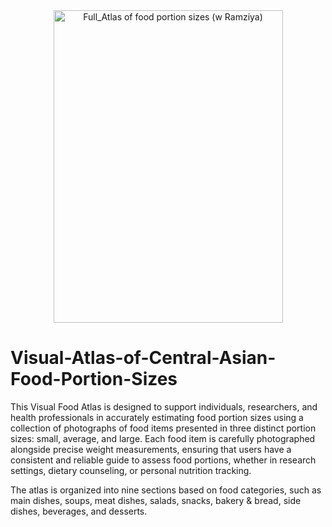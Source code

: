 <div align="center">
  <img width="367" height="500" alt="Full_Atlas of food portion sizes (w Ramziya)" src="https://github.com/user-attachments/assets/150df278-c826-458c-a088-b989e65bfe55" />
</div>


# Visual-Atlas-of-Central-Asian-Food-Portion-Sizes

This Visual Food Atlas is designed to support individuals, researchers, and health professionals in accurately estimating food portion sizes using a collection of photographs of food items presented in three distinct portion sizes: small, average, and large. Each food item is carefully photographed alongside precise weight measurements, ensuring that users have a consistent and reliable guide to assess food portions, whether in research settings, dietary counseling, or personal nutrition tracking.

The atlas is organized into nine sections based on food categories, such as main dishes, soups, meat dishes, salads, snacks, bakery & bread, side dishes, beverages, and desserts. 
